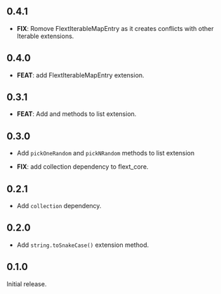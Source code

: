 ## 0.4.1

- **FIX**: Romove FlextIterableMapEntry as it creates conflicts with other Iterable extensions.

## 0.4.0

- **FEAT**: add FlextIterableMapEntry extension.

## 0.3.1

- **FEAT**: Add  and  methods to list extension.

## 0.3.0

- Add `pickOneRandom` and `pickNRandom` methods to list extension

- **FIX**: add collection dependency to flext_core.

## 0.2.1

- Add `collection` dependency.

## 0.2.0

- Add `string.toSnakeCase()` extension method.

## 0.1.0

Initial release.
